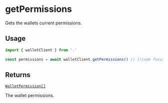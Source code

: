# getPermissions

Gets the wallets current permissions.

## Usage

```ts
import { walletClient } from '.'
 
const permissions = await walletClient.getPermissions() // [!code focus:99]
```

## Returns

[`WalletPermission[]`](/docs/glossary/types#TODO)

The wallet permissions.


